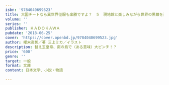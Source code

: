 ```yaml
---
isbn: '9784040699523'
title: 大国チートなら異世界征服も楽勝ですよ？　５　現地嫁と楽しみながら世界の黒幕を追い詰めす。
volume: ''
series: ''
publisher: ＫＡＤＯＫＡＷＡ
pubdate: '2018-06-25'
cover: 'https://cover.openbd.jp/9784040699523.jpg'
author: 櫂末高彰／著 三上ミカ／イラスト
description: 替え玉皇帝、南の島で（ある意味）大ピンチ！？
price: '600'
genre: ''
target: 一般
format: 文庫
content: 日本文学、小説・物語

---
```

